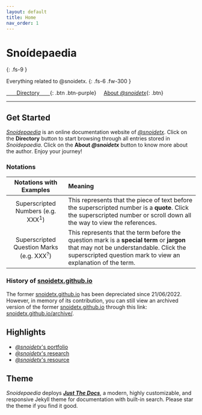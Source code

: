 ```yaml
---
layout: default
title: Home
nav_order: 1
---
```


# Snoídepaedia
{: .fs-9 }

Everything related to @snoidetx.
{: .fs-6 .fw-300 }

[&nbsp;&nbsp;&nbsp;&nbsp;&nbsp;&nbsp;&nbsp;Directory&nbsp;&nbsp;&nbsp;&nbsp;&nbsp;&nbsp;&nbsp;](./directory/){: .btn .btn-purple} &nbsp; &nbsp; [About *@snoidetx*](./about/){: .btn}

---

## Get Started

*[Snoídepaedia](./)* is an online documentation website of *[@snoidetx](./about/)*. Click on the **Directory** button to start browsing through all entries stored in *Snoídepaedia*. Click on the **About *@snoidetx*** button to know more about the author. Enjoy your journey!

### Notations

| Notations with Examples | Meaning |
| :-: | :-- |
| Superscripted Numbers (e.g. XXX<sup>1</sup>) | This represents that the piece of text before the superscripted number is a **quote**. Click the superscripted number or scroll down all the way to view the references. |
| Superscripted Question Marks (e.g. XXX<sup>?</sup>) | This represents that the term before the question mark is a **special term** or **jargon** that may not be understandable. Click the superscripted question mark to view an explanation of the term. |

### History of <ins>snoidetx.github.io</ins>

The former <ins>snoidetx.github.io</ins> has been depreciated since 21/06/2022. However, in memory of its contribution, you can still view an archived version of the former <ins>snoidetx.github.io</ins> through this link: [snoidetx.github.io/archive/](https://snoidetx.github.io/archive/).

## Highlights

- [*@snoidetx*'s portfolio](./about/)
- [*@snoidetx*'s research](./research/)
- [*@snoidetx*'s resource](./resource/)

## Theme

*Snoidepaedia* deploys ***[Just The Docs](https://github.com/just-the-docs/just-the-docs)***, a modern, highly customizable, and responsive Jekyll theme for documentation with built-in search. Please star the theme if you find it good.
